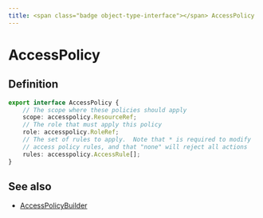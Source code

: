 ```yaml
---
title: <span class="badge object-type-interface"></span> AccessPolicy
---
```

# <span class="badge object-type-interface"></span> AccessPolicy

## Definition

```typescript
export interface AccessPolicy {
	// The scope where these policies should apply
	scope: accesspolicy.ResourceRef;
	// The role that must apply this policy
	role: accesspolicy.RoleRef;
	// The set of rules to apply.  Note that * is required to modify
	// access policy rules, and that "none" will reject all actions
	rules: accesspolicy.AccessRule[];
}

```
## See also

 * <span class="badge builder"></span> [AccessPolicyBuilder](./builder-AccessPolicyBuilder.md)
